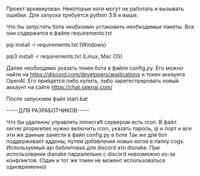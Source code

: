Проект архивирокан. Некоторые коги могут не работать и вызывать ошибки. Для запуска требуется python 3.8 и выше. 


Что бы запустить бота необхоимо установить необходимые пакеты. Все они содержатся в файле requirements.txt



pip install -r requirements.txt (Windows)

pip3 install -r requirements.txt (Linux, Mac OS)



Далее необходимо указать токен бота в файле config.py. Его можно найти на https://discord.com/developers/applications
и токен аккаунта OpenAI. Его прийдется либо купить, либо зарегестрировать новый аккаунт на сайте https://chat.openai.com/


После запускаем файл start.bat



-----ДЛЯ РАЗРАБОТЧИКОВ-----

Что бы удаленно управлять minecraft сервером есть rcon. В файл server.propereties нужно включить rcon, указать пароль, ip и порт и все эти же данные занести в файл config.py в боте
Так же для бот поддерживает аддоны, путем добавления новых когов в папку cogs. Используемый api библитоека для discord это disnake. 
При использовании dianake парралельно с discord невозможно из-за конфликтов. (Один и тот же токен не можент использоваться одновременно)
